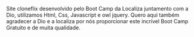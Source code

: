 Site cloneflix desenvolvido pelo Boot Camp da Localiza juntamento com a Dio, utilizamos Html, Css, Javascript e owl jquery.
Quero aqui também agradecer a Dio e a localiza por nós proporcionar este incrível Boot Camp Gratuito e de muita qualidade.
